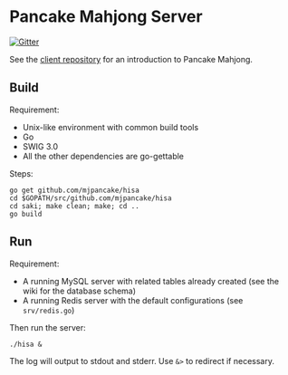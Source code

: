 # Pancake Mahjong Server

[![Gitter](https://badges.gitter.im/Join%20Chat.svg)](https://gitter.im/mjpancake)

See the [client repository](https://github.com/mjpancake/mjpancake)
for an introduction to Pancake Mahjong.

## Build

Requirement:

- Unix-like environment with common build tools
- Go
- SWIG 3.0
- All the other dependencies are go-gettable

Steps:

```
go get github.com/mjpancake/hisa
cd $GOPATH/src/github.com/mjpancake/hisa
cd saki; make clean; make; cd ..
go build
```

## Run

Requirement:

- A running MySQL server with related tables already created
  (see the wiki for the database schema)
- A running Redis server with the default configurations
  (see `srv/redis.go`)

Then run the server:

```
./hisa &
```

The log will output to stdout and stderr. 
Use `&>` to redirect if necessary.


